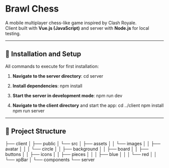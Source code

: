 # Brawl Chess

A mobile multiplayer chess-like game inspired by Clash Royale.  
Client built with **Vue.js (JavaScript)** and server with **Node.js** for local testing.

---

## 🚀 Installation and Setup

All commands to execute for first installation:

1. **Navigate to the server directory**:
   cd server

2. **Install dependencies**:
   npm install

3. **Start the server in development mode**:
   npm run dev

4. **Navigate to the client directory** and start the app:
   cd ../client
   npm install
   npm run server

---

## 📂 Project Structure

├── client
│   ├── public
│   └── src
│       ├── assets
│       │   └── images
│       │       ├── avatar
│       │       │   └── circle
│       │       ├── background
│       │       ├── board
│       │       ├── buttons
│       │       ├── icons
│       │       ├── pieces
│       │       │   ├── blue
│       │       │   └── red
│       │       └── xpBar
│       └── components
└── server
